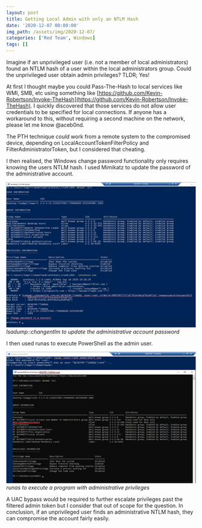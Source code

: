 ```yaml
---
layout: post
title: Getting Local Admin with only an NTLM Hash
date: '2020-12-07 00:00:00'
img_path: /assets/img/2020-12-07/
categories: ['Red Team', Windows]
tags: []
---
```


Imagine if an unprivileged user (i.e. not a member of local administrators) found an NTLM hash of a user within the local administrators group. Could the unprivileged user obtain admin privileges? TLDR; Yes!

At first I thought maybe you could Pass-The-Hash to local services like WMI, SMB, etc using something like [https://github.com/Kevin-Robertson/Invoke-TheHash](https://github.com/Kevin-Robertson/Invoke-TheHash). I quickly discovered that those services do not allow user credentials to be specified for local connections. If anyone has a workaround to this, without requiring a second machine on the network, please let me know @aceb0nd.

The PTH technique _could_ work from a remote system to the compromised device, depending on LocalAccountTokenFilterPolicy and FilterAdministratorToken, but I considered that cheating.

I then realised, the Windows change password functionality only requires knowing the users NTLM hash. I used Mimikatz to update the password of the administrative account.

![lsadump::changentlm to update the administrative account password](/assets/img/2020-12-07/change_password2.png)
_lsadump::changentlm to update the administrative account password_

I then used runas to execute PowerShell as the admin user.

![runas to execute a program with administrative privileges](/assets/img/2020-12-07/admin2.png)
_runas to execute a program with administrative privileges_

A UAC bypass would be required to further escalate privileges past the filtered admin token but I consider that out of scope for the question. In conclusion, if an unprivileged user finds an administrative NTLM hash, they can compromise the account fairly easily.
